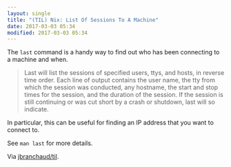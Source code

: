 ```yaml
---
layout: single
title: "(TIL) Nix: List Of Sessions To A Machine"
date: 2017-03-03 05:34
modified: 2017-03-03 05:34
---
```


The `last` command is a handy way to find out who has been connecting to a
machine and when.

> Last will list the sessions of specified users, ttys, and hosts, in
> reverse time order.  Each line of output contains the user name, the tty
> from which the session was conducted, any hostname, the start and stop
> times for the session, and the duration of the session.  If the session is
> still continuing or was cut short by a crash or shutdown, last will so
> indicate.

In particular, this can be useful for finding an IP address that you want to
connect to.

See `man last` for more details.

Via [jbranchaud/til](https://github.com/jbranchaud/til).
